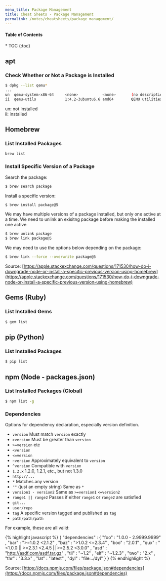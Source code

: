 ```yaml
---
menu_title: Package Management
title: Cheat Sheets - Package Management
permalink: /notes/cheatsheets/package_management/
---
```


<h4>Table of Contents</h4>
* TOC
{:toc}

## apt

### Check Whether or Not a Package is Installed

```bash
$ dpkg --list qemu*
...
un  qemu-system-x86-64     <none>           <none>       (no description available)
ii  qemu-utils             1:4.2-3ubuntu6.6 amd64        QEMU utilities
```

un: not installed<br>
ii: installed

## Homebrew

### List Installed Packages

```bash
brew list
```

### Install Specific Version of a Package

Search the package:

```bash
$ brew search package
```

Install a specific version:

```bash
$ brew install package@5
```

We may have multiple versions of a package installed, but only one active at a time. We need to unlink an exisitng package before making the installed one active:

```bash
$ brew unlink package
$ brew link package@5
```

We may need to use the options below depending on the package:

```bash
$ brew link --force --overwrite package@5
```

<span class="info-source">Source: [https://apple.stackexchange.com/questions/171530/how-do-i-downgrade-node-or-install-a-specific-previous-version-using-homebrew](https://apple.stackexchange.com/questions/171530/how-do-i-downgrade-node-or-install-a-specific-previous-version-using-homebrew)</span>

## Gems (Ruby)

### List Installed Gems

```bash
$ gem list
```

## pip (Python)

### List Installed Packages

```bash
$ pip list
```

## npm (Node - packages.json)

### List Installed Packages (Global)

```bash
$ npm list -g
```

### Dependencies

Options for dependency declaration, especially version definition.

- `version` Must match `version` exactly
- `>version` Must be greater than `version`
- `>=version` etc
- `<version`
- `<=version`
- `~version` Approximately equivalent to `version`
- `^version` Compatible with `version`
- `1.2.x` 1.2.0, 1.2.1, etc., but not 1.3.0
- `http://...`
- `*` Matches any version
- `""` (just an empty string) Same as `*`
- `version1 - version2` Same as `>=version1` `<=version2`
- `range1 || range2` Passes if either `range1` or `range2` are satisfied
- `git...`
- `user/repo`
- `tag` A specific version tagged and published as `tag`
- `path/path/path`

For example, these are all valid:

{% highlight javascript %}
{ "dependencies" :
  { "foo" : "1.0.0 - 2.9999.9999"
  , "bar" : ">=1.0.2 <2.1.2"
  , "baz" : ">1.0.2 <=2.3.4"
  , "boo" : "2.0.1"
  , "qux" : "<1.0.0 || >=2.3.1 <2.4.5 || >=2.5.2 <3.0.0"
  , "asd" : "http://asdf.com/asdf.tar.gz"
  , "til" : "~1.2"
  , "elf" : "~1.2.3"
  , "two" : "2.x"
  , "thr" : "3.3.x"
  , "lat" : "latest"
  , "dyl" : "file:../dyl"
  }
}
{% endhighlight %}

<span class="info-source">Source: [https://docs.npmjs.com/files/package.json#dependencies](https://docs.npmjs.com/files/package.json#dependencies)</span>
